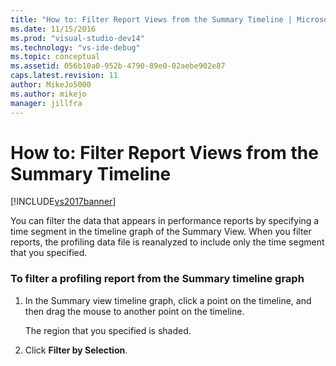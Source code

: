 ```yaml
---
title: "How to: Filter Report Views from the Summary Timeline | Microsoft Docs"
ms.date: 11/15/2016
ms.prod: "visual-studio-dev14"
ms.technology: "vs-ide-debug"
ms.topic: conceptual
ms.assetid: 056b10a0-952b-4790-89e0-02aebe902e87
caps.latest.revision: 11
author: MikeJo5000
ms.author: mikejo
manager: jillfra
---
```

# How to: Filter Report Views from the Summary Timeline
[!INCLUDE[vs2017banner](../includes/vs2017banner.md)]

You can filter the data that appears in performance reports by specifying a time segment in the timeline graph of the Summary View. When you filter reports, the profiling data file is reanalyzed to include only the time segment that you specified.  
  
### To filter a profiling report from the Summary timeline graph  
  
1. In the Summary view timeline graph, click a point on the timeline, and then drag the mouse to another point on the timeline.  
  
     The region that you specified is shaded.  
  
2. Click **Filter by Selection**.
